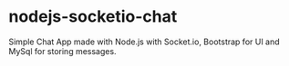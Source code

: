 nodejs-socketio-chat
======================

Simple Chat App made with Node.js with Socket.io, Bootstrap for UI and MySql for storing messages.
